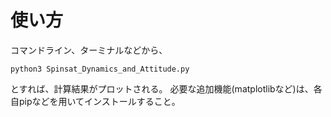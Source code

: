 # 使い方
コマンドライン、ターミナルなどから、
```
python3 Spinsat_Dynamics_and_Attitude.py
```
とすれば、計算結果がプロットされる。
必要な追加機能(matplotlibなど)は、各自pipなどを用いてインストールすること。
